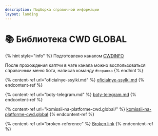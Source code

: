 ```yaml
---
description: Подборка справочной информации
layout: landing
---
```


# 📚 Библиотека CWD GLOBAL

{% hint style="info" %}
Подготовлено каналом [CWDINFO](https://cwdinfo.t.me)

После прохождения каптчи в чате канала можно воспользоваться справочным меню бота, написав команду `#справка`&#x20;
{% endhint %}

{% content-ref url="oficialnye-ssylki.md" %}
[oficialnye-ssylki.md](oficialnye-ssylki.md)
{% endcontent-ref %}

{% content-ref url="boty-telegram.md" %}
[boty-telegram.md](boty-telegram.md)
{% endcontent-ref %}

{% content-ref url="komissii-na-platforme-cwd.global/" %}
[komissii-na-platforme-cwd.global](komissii-na-platforme-cwd.global/)
{% endcontent-ref %}

{% content-ref url="broken-reference" %}
[Broken link](broken-reference)
{% endcontent-ref %}
